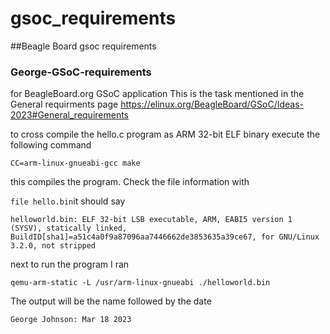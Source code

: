 # gsoc_requirements
##Beagle Board gsoc requirements
### George-GSoC-requirements
for BeagleBoard.org GSoC application
This is the task mentioned in the General requirments page
https://elinux.org/BeagleBoard/GSoC/Ideas-2023#General_requirements

to cross compile the hello.c program as ARM 32-bit ELF binary execute the following command

`CC=arm-linux-gnueabi-gcc make`

this compiles the program.
Check the file information with

`file hello.bin`it should say

`helloworld.bin: ELF 32-bit LSB executable, ARM, EABI5 version 1 (SYSV), statically linked, BuildID[sha1]=a51c4a0f9a87096aa7446662de3853635a39ce67, for GNU/Linux 3.2.0, not stripped`

next to run the program I ran

`qemu-arm-static -L /usr/arm-linux-gnueabi ./helloworld.bin`

The output will be the name followed by the date

`George Johnson: Mar 18 2023`
